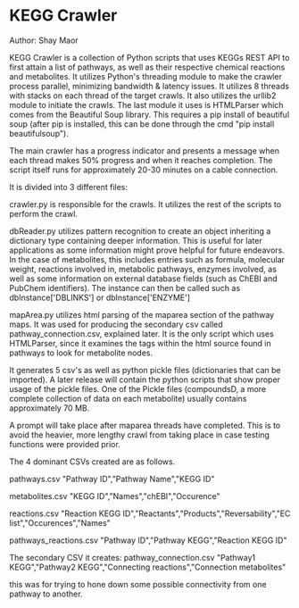 KEGG Crawler
====
Author: Shay Maor

KEGG Crawler is a collection of Python scripts that uses KEGGs REST API to first attain a list of pathways, as well as their respective chemical reactions and metabolites. It utilizes Python's threading module to make the crawler process parallel, minimizing bandwidth & latency issues. It utilizes 8 threads with stacks on each thread of the target crawls. It also utilizes the urllib2 module to initiate the crawls.  The last module it uses is HTMLParser which comes from the Beautiful Soup library. This requires a pip install of beautiful soup (after pip is installed, this can be done through the cmd "pip install beautifulsoup"). 

The main crawler has a progress indicator and presents a message when each thread makes 50% progress and when it reaches completion. The script itself runs for approximately 20-30 minutes on a cable connection.

It is divided into 3 different files:

crawler.py is responsible for the crawls. It utilizes the rest of the scripts to perform the crawl.

dbReader.py utilizes pattern recognition to create an object inheriting a dictionary type containing deeper information. This is useful for later applications as some information might prove helpful for future endeavors. In the case of metabolites, this includes entries such as formula, molecular weight, reactions involved in, metabolic pathways, enzymes involved, as well as some information on external database fields (such as ChEBI and PubChem identifiers). The instance can then be called such as dbInstance['DBLINKS'] or dbInstance['ENZYME']

mapArea.py utilizes html parsing of the maparea section of the pathway maps. It was used for producing the secondary csv called pathway_connection.csv, explained later. It is the only script which uses HTMLParser, since it examines the <maparea> tags within the html source found in pathways to look for metabolite nodes.


It generates 5 csv's as well as python pickle files (dictionaries that can be imported). A later release will contain the python scripts that show proper usage of the pickle files. One of the Pickle files (compoundsD, a more complete collection of data on each metabolite) usually contains approximately 70 MB.

A prompt will take place after maparea threads have completed. This is to avoid the heavier, more lengthy crawl from taking place in case testing functions were provided prior.

The 4 dominant CSVs created are as follows.

pathways.csv
"Pathway ID","Pathway Name","KEGG ID"

metabolites.csv
"KEGG ID","Names","chEBI","Occurence"

reactions.csv
"Reaction KEGG ID","Reactants","Products","Reversability","EC list","Occurences","Names"

pathways_reactions.csv
"Pathway ID","Pathway KEGG","Reaction KEGG ID"


The secondary CSV it creates:
pathway_connection.csv
"Pathway1 KEGG","Pathway2 KEGG","Connecting reactions","Connection metabolites"

this was for trying to hone down some possible connectivity from one pathway to another. 
